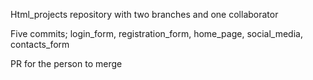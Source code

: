 Html_projects repository with two branches and one collaborator

Five commits; login_form, registration_form, home_page, social_media, contacts_form

PR for the person to merge

